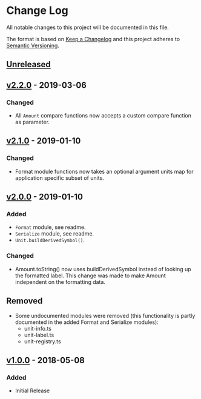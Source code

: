 # Change Log

All notable changes to this project will be documented in this file.

The format is based on [Keep a Changelog](http://keepachangelog.com/)
and this project adheres to [Semantic Versioning](http://semver.org/).

## [Unreleased]

## [v2.2.0] - 2019-03-06

### Changed

- All `Amount` compare functions now accepts a custom compare function as parameter.

## [v2.1.0] - 2019-01-10

### Changed

- Format module functions now takes an optional argument units map for application specific subset of units.

## [v2.0.0] - 2019-01-10

### Added

- `Format` module, see readme.
- `Serialize` module, see readme.
- `Unit.buildDerivedSymbol()`.

### Changed

- Amount.toString() now uses buildDerivedSymbol instead of looking up the formatted label. This change was made to make Amount independent on the formatting data.

## Removed

- Some undocumented modules were removed (this functionality is partly documented in the added Format and Serialize modules):
  - unit-info.ts
  - unit-label.ts
  - unit-registry.ts

## [v1.0.0] - 2018-05-08

### Added

- Initial Release

[unreleased]: https://github.com/dividab/uom/compare/v2.2.0...master
[v2.2.0]: https://github.com/dividab/uom/compare/v2.1.0...v2.2.0
[v2.1.0]: https://github.com/dividab/uom/compare/v2.0.0...v2.1.0
[v2.0.0]: https://github.com/dividab/uom/compare/v1.0.0...v2.0.0
[v1.0.0]: https://github.com/dividab/uom/compare/v0.0.0...v1.0.0
